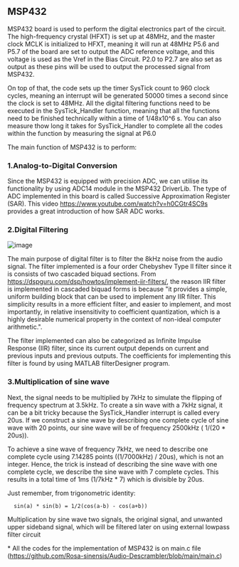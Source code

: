 ## MSP432

MSP432 board is used to perform the digital electronics part of the circuit.
The high-frequency crystal (HFXT) is set up at 48MHz, and the master clock MCLK is initialized to HFXT, meaning it will run at 48MHz 
P5.6 and P5.7 of the board are set to output the ADC reference voltage, and this voltage is used as the Vref in the Bias Circuit.
P2.0 to P2.7 are also set as output as these pins will be used to output the processed signal from MSP432.

On top of that, the code sets up the timer SysTick count to 960 clock cycles, meaning an interrupt will be generated 
50000 times a second since the clock is set to 48MHz. All the digital filtering functions need to be executed in the SysTick_Handler function,
meaning that all the functions need to be finished technically within a time of 1/48x10^6 s. 
You can also measure thow long it takes for SysTick_Handler to complete all the codes within the function by measuring the signal at P6.0

The main function of MSP432 is to perform:

### 1.Analog-to-Digital Conversion
Since the MSP432 is equipped with precision ADC, we can utilise its functionality by using ADC14 module in the MSP432 DriverLib. 
The type of ADC implemented in this board is called Successive Approximation Register (SAR).
This video https://www.youtube.com/watch?v=h0CGtr4SC9s provides a great introduction of how SAR ADC works.

### 2.Digital Filtering

![image](https://user-images.githubusercontent.com/82151839/148620895-cf5c0ab8-106b-4dfd-a839-fdb1bf5c4776.png)

The main purpose of digital filter is to filter the 8kHz noise from the audio signal. The filter implemented is a four order Chebyshev Type II filter since it is consists of two cascaded biquad sections.
From https://dspguru.com/dsp/howtos/implement-iir-filters/, the reason IIR filter is implemented in cascaded biquad forms is because "it provides a simple,
uniform building block that can be used to implement any IIR filter. This simplicity results in a more efficient filter, and easier to implement, 
and most importantly, in relative insensitivity to coefficient quantization, which is a highly desirable numerical property in the context of non-ideal computer arithmetic.".

The filter implemented can also be categorized as Infinite Impulse Response (IIR) filter, since its current output depends on current and previous inputs and previous outputs.
The coefficients for implementing this filter is found by using MATLAB filterDesigner program.

### 3.Multiplication of sine wave
Next, the signal needs to be multiplied by 7kHz to simulate the flipping of frequency spectrum at 3.5kHz. To create a sin wave with a 7kHz signal, it can be a bit tricky because the SysTick_Handler interrupt is called every 20us. 
If we construct a sine wave by describing one complete cycle of sine wave with 20 points, our sine wave will be of frequency 2500kHz ( 1/(20 * 20us)).

To achieve a sine wave of frequency 7kHz, we need to describe one complete cycle using 7.14285 points ((1/7000kHz) / 20us), which is not an integer. Hence, the trick is instead of describing the sine wave with one complete cycle, we describe the sine wave with 7 complete cycles. 
This results in a total time of 1ms (1/7kHz * 7) which is divisible by 20us. 

Just remember, from trigonometric identity:
 
      sin(a) * sin(b) = 1/2(cos(a-b) - cos(a+b))

Multiplication by sine wave two signals, the original signal, and unwanted upper sideband signal, which will be filtered later on using external lowpass filter circuit

\* All the codes for the implementation of MSP432 is on main.c file (https://github.com/Rosa-sinensis/Audio-Descrambler/blob/main/main.c)
